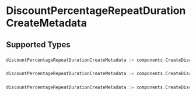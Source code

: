 # DiscountPercentageRepeatDurationCreateMetadata


## Supported Types

### 

```go
discountPercentageRepeatDurationCreateMetadata := components.CreateDiscountPercentageRepeatDurationCreateMetadataStr(string{/* values here */})
```

### 

```go
discountPercentageRepeatDurationCreateMetadata := components.CreateDiscountPercentageRepeatDurationCreateMetadataInteger(int64{/* values here */})
```

### 

```go
discountPercentageRepeatDurationCreateMetadata := components.CreateDiscountPercentageRepeatDurationCreateMetadataBoolean(bool{/* values here */})
```

